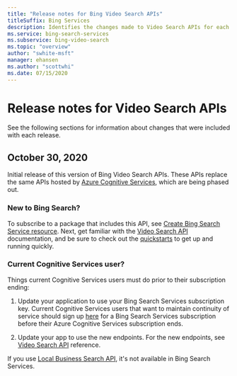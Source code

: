 ```yaml
---
title: "Release notes for Bing Video Search APIs"
titleSuffix: Bing Services
description: Identifies the changes made to Video Search APIs for each release.
ms.service: bing-search-services
ms.subservice: bing-video-search
ms.topic: "overview"
author: "swhite-msft"
manager: ehansen
ms.author: "scottwhi"
ms.date: 07/15/2020
---
```


# Release notes for Video Search APIs

See the following sections for information about changes that were included with each release.

## October 30, 2020

Initial release of this version of Bing Video Search APIs. These APIs replace the same APIs hosted by <a href="https://docs.microsoft.com/en-us/azure/cognitive-services/bing-video-search/" target="_blank">Azure Cognitive Services</a>, which are being phased out. 

### New to Bing Search?

To subscribe to a package that includes this API, see [Create Bing Search Service resource](../bing-web-search/create-bing-search-service-resource.md). Next, get familiar with the [Video Search API](overview.md) documentation, and be sure to check out the [quickstarts](quickstarts/quickstarts.md) to get up and running quickly.


### Current Cognitive Services user?

Things current Cognitive Services users must do prior to their subscription ending:

1. Update your application to use your Bing Search Services subscription key. Current Cognitive Services users that want to maintain continuity of service should sign up [here](../bing-web-search/get-subscription-key.md) for a Bing Search Services subscription before their Azure Cognitive Services subscription ends. 
  
2. Update your app to use the new endpoints. For the new endpoints, see [Video Search API](reference/endpoints.md) reference.

If you use <a href="https://docs.microsoft.com/en-us/azure/cognitive-services/bing-local-business-search/local-search-reference" target="_blank">Local Business Search API</a>, it's not available in Bing Search Services. 